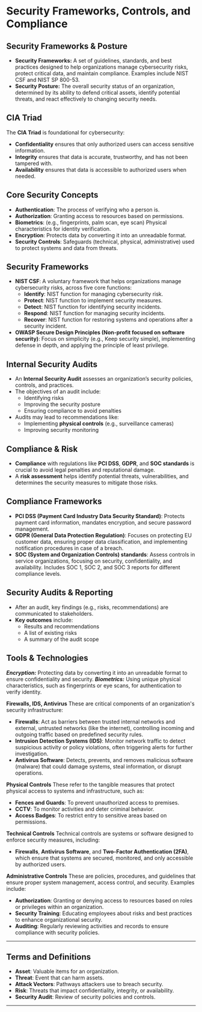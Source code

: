 

# Security Frameworks, Controls, and Compliance


## Security Frameworks & Posture
- **Security Frameworks:** A set of guidelines, standards, and best practices designed to help organizations manage cybersecurity risks, protect critical data, and maintain compliance. Examples include NIST CSF and NIST SP 800-53.
- **Security Posture:** The overall security status of an organization, determined by its ability to defend critical assets, identify potential threats, and react effectively to changing security needs.

## CIA Triad
The **CIA Triad** is foundational for cybersecurity:
- **Confidentiality** ensures that only authorized users can access sensitive information.
- **Integrity** ensures that data is accurate, trustworthy, and has not been tampered with.
- **Availability** ensures that data is accessible to authorized users when needed.

## Core Security Concepts
- **Authentication**: The process of verifying who a person is.
- **Authorization**: Granting access to resources based on permissions.
- **Biometrics**: (e.g., fingerprints, palm scan, eye scan) Physical characteristics for identity verification.
- **Encryption**: Protects data by converting it into an unreadable format.
- **Security Controls**: Safeguards (technical, physical, administrative) used to protect systems and data from threats.

## Security Frameworks
- **NIST CSF**: A voluntary framework that helps organizations manage cybersecurity risks, across five core functions:
  - **Identify**: NIST function for managing cybersecurity risk.
  - **Protect**: NIST function to implement security measures.
  - **Detect**: NIST function for identifying security incidents.
  - **Respond**: NIST function for managing security incidents.
  - **Recover**: NIST function for restoring systems and operations after a security incident.
- **OWASP Secure Design Principles (Non-profit focused on software security)**: Focus on simplicity (e.g., Keep security simple), implementing defense in depth, and applying the principle of least privilege.

## Internal Security Audits
- An **Internal Security Audit** assesses an organization’s security policies, controls, and practices.
- The objectives of an audit include:
  - Identifying risks
  - Improving the security posture
  - Ensuring compliance to avoid penalties
- Audits may lead to recommendations like:
  - Implementing **physical controls** (e.g., surveillance cameras)
  - Improving security monitoring

## Compliance & Risk
- **Compliance** with regulations like **PCI DSS**, **GDPR**, and **SOC standards** is crucial to avoid legal penalties and reputational damage.
- A **risk assessment** helps identify potential threats, vulnerabilities, and determines the security measures to mitigate those risks.

## Compliance Frameworks
- **PCI DSS (Payment Card Industry Data Security Standard)**: Protects payment card information, mandates encryption, and secure password management.
- **GDPR (General Data Protection Regulation)**: Focuses on protecting EU customer data, ensuring proper data classification, and implementing notification procedures in case of a breach.
 - **SOC (System and Organization Controls) standards**: Assess controls in service organizations, focusing on security, confidentiality, and availability. Includes SOC 1, SOC 2, and SOC 3 reports for different compliance levels.

## Security Audits & Reporting
- After an audit, key findings (e.g., risks, recommendations) are communicated to stakeholders.
- **Key outcomes** include:
  - Results and recommendations
  - A list of existing risks
  - A summary of the audit scope

## Tools & Technologies

***Encryption:*** Protecting data by converting it into an unreadable format to ensure confidentiality and security.
***Biometrics:*** Using unique physical characteristics, such as fingerprints or eye scans, for authentication to verify identity.

**Firewalls, IDS, Antivirus**
These are critical components of an organization's security infrastructure:

- **Firewalls**: Act as barriers between trusted internal networks and external, untrusted networks (like the internet), controlling incoming and outgoing traffic based on predefined security rules.
- **Intrusion Detection Systems (IDS)**: Monitor network traffic to detect suspicious activity or policy violations, often triggering alerts for further investigation.
- **Antivirus Software**: Detects, prevents, and removes malicious software (malware) that could damage systems, steal information, or disrupt operations.

**Physical Controls**
These refer to the tangible measures that protect physical access to systems and infrastructure, such as:

- **Fences and Guards**: To prevent unauthorized access to premises.
- **CCTV**: To monitor activities and deter criminal behavior.
- **Access Badges**: To restrict entry to sensitive areas based on permissions.

**Technical Controls**
Technical controls are systems or software designed to enforce security measures, including:

- **Firewalls**, **Antivirus Software**, and **Two-Factor Authentication (2FA)**, which ensure that systems are secured, monitored, and only accessible by authorized users.

**Administrative Controls**
These are policies, procedures, and guidelines that ensure proper system management, access control, and security. Examples include:

- **Authorization**: Granting or denying access to resources based on roles or privileges within an organization.
- **Security Training**: Educating employees about risks and best practices to enhance organizational security.
- **Auditing**: Regularly reviewing activities and records to ensure compliance with security policies.


---

## Terms and Definitions

- **Asset**: Valuable items for an organization.
- **Threat**: Event that can harm assets.
- **Attack Vectors**: Pathways attackers use to breach security.
- **Risk**: Threats that impact confidentiality, integrity, or availability.
- **Security Audit**: Review of security policies and controls.

---

